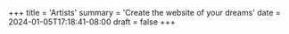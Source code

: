 +++
title = 'Artists'
summary = 'Create the website of your dreams'
date = 2024-01-05T17:18:41-08:00
draft = false
+++
